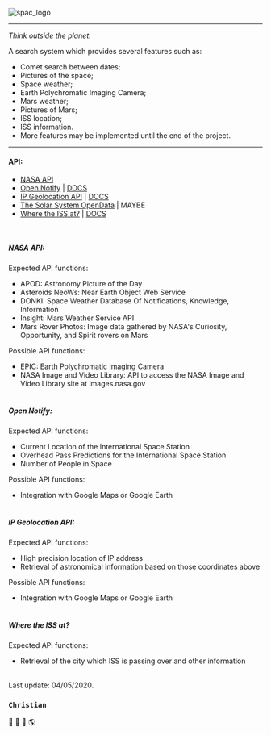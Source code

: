 ![spac_logo](https://raw.githubusercontent.com/christianvajgel/spa_c_assets/master/images/logo_600px.png)

--------
_Think outside the planet._

A search system which provides several features such as:
* Comet search between dates;
* Pictures of the space;
* Space weather;
* Earth Polychromatic Imaging Camera;
* Mars weather;
* Pictures of Mars;
* ISS location;
* ISS information.
* More features may be implemented until the end of the project.

--------
#### API: 
* [NASA API](http://api.nasa.gov) 
* [Open Notify](http://open-notify.org) | [DOCS](http://open-notify.org/Open-Notify-API/)
* [IP Geolocation API](https://ipgeolocation.io/astronomy-api.html) | [DOCS](https://ipgeolocation.io/documentation/astronomy-api.html)
* [The Solar System OpenData](https://api.le-systeme-solaire.net/en/#doc) | MAYBE
* [Where the ISS at?](wheretheiss.at) | [DOCS](https://wheretheiss.at/w/developer)

<br>

##### NASA API:
Expected API functions:
* APOD: Astronomy Picture of the Day 
* Asteroids NeoWs: Near Earth Object Web Service
* DONKI: Space Weather Database Of Notifications, Knowledge, Information
* Insight: Mars Weather Service API
* Mars Rover Photos: Image data gathered by NASA's Curiosity, Opportunity, and Spirit rovers on Mars

Possible API functions:
* EPIC: Earth Polychromatic Imaging Camera
* NASA Image and Video Library: API to access the NASA Image and Video Library site at images.nasa.gov
<br><br>

##### Open Notify:

Expected API functions:
* Current Location of the International Space Station
* Overhead Pass Predictions for the International Space Station
* Number of People in Space

Possible API functions:
* Integration with Google Maps or Google Earth
<br><br>

##### IP Geolocation API:
Expected API functions:
* High precision location of IP address
* Retrieval of astronomical information based on those coordinates above

Possible API functions:
* Integration with Google Maps or Google Earth
<br><br>

##### Where the ISS at?
Expected API functions:
* Retrieval of the city which ISS is passing over and other information

<br>
Last update: 04/05/2020.

### ```Christian```
:milky_way: :rocket: :telescope: :earth_americas: